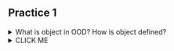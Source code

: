 ## Practice 1

<details>
<summary>What is object in OOD? How is object defined?</summary>
    <ul>Each object has a type</ul> 
    <ul>Define by state (field) and behavior (method)</ul>
</details>

<details><summary>CLICK ME</summary>
<p>

#### yes, even hidden code blocks!

```python
print("hello world!")
```

</p>
</details>